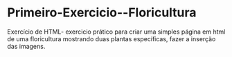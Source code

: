 # Primeiro-Exercicio--Floricultura
Exercício de HTML-  exercicio prático para criar uma simples página em html de uma floricultura mostrando duas plantas específicas, fazer a inserçäo das imagens.
